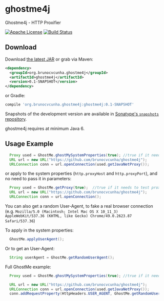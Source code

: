 ghostme4j
========
Ghostme4j - HTTP Proxifier

[![Apache License](http://img.shields.io/badge/license-ASL-blue.svg)](https://github.com/brunocvcunha/ghostme4j/blob/master/LICENSE)
[![Build Status](https://travis-ci.org/brunocvcunha/ghostme4j.svg)](https://travis-ci.org/brunocvcunha/ghostme4j)


Download
--------

Download [the latest JAR][1] or grab via Maven:
```xml
<dependency>
  <groupId>org.brunocvcunha.ghostme4j</groupId>
  <artifactId>ghostme4j</artifactId>
  <version>0.1-SNAPSHOT</version>
</dependency>
```
or Gradle:
```groovy
compile 'org.brunocvcunha.ghostme4j:ghostme4j:0.1-SNAPSHOT'
```

Snapshots of the development version are available in [Sonatype's `snapshots` repository][snap].

ghostme4j requires at minimum Java 6.


Usage Example
--------

```java
  Proxy used = GhostMe.ghostMySystemProperties(true); //true if it needs to test proxy connectivity/anonymity
  URL url = new URL("https://github.com/brunocvcunha/ghostme4j");
  URLConnection conn = url.openConnection(used.getJavaNetProxy());
```

or apply to the system properties (`http.proxyHost` and `http.proxyPort`), and no need to pass it in parameters:

```java
  Proxy used = GhostMe.getProxy(true);  //true if it needs to test proxy connectivity/anonymity
  URL url = new URL("https://github.com/brunocvcunha/ghostme4j");
  URLConnection conn = url.openConnection();
```


You can also get a random User-Agent, to fake a real browser connection (e.g. `Mozilla/5.0 (Macintosh; Intel Mac OS X 10_11_3) AppleWebKit/537.36 (KHTML, like Gecko) Chrome/49.0.2623.87 Safari/537.36`)

To apply in the system properties:
```java
  GhostMe.applyUserAgent();
```

Or to get an User-Agent:
```java
  String userAgent = GhostMe.getRandomUserAgent();
```

Full GhostMe example:
```java
  Proxy used = GhostMe.ghostMySystemProperties(true); //true if it needs to test proxy connectivity/anonymity

  URL url = new URL("https://github.com/brunocvcunha/ghostme4j");
  URLConnection conn = url.openConnection(used.getJavaNetProxy());
  conn.addRequestProperty(HttpHeaders.USER_AGENT, GhostMe.getRandomUserAgent());

```


 [1]: https://search.maven.org/remote_content?g=org.brunocvcunha.ghostme4j&a=ghostme4j&v=LATEST
 [snap]: https://oss.sonatype.org/content/repositories/snapshots/
